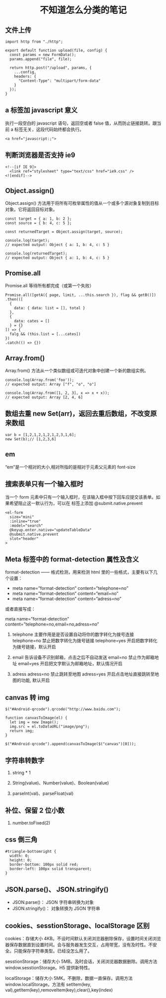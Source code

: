 <h1 align="center">不知道怎么分类的笔记</h1>

## 文件上传

```
import http from "./http";

export default function upload(file, config) {
  const params = new FormData();
  params.append("file", file);

  return http.post("/upload", params, {
    ...config,
    headers: {
      "Content-Type": "multipart/form-data"
    }
  });
}
```

## a 标签加 javascript 意义

执行一段空白的 javascript 语句，返回空或者 false 值，从而防止链接跳转。跟当前 a 标签无关，这段代码始终都会执行。

```
<a href="javascript:;">
```

## 判断浏览器是否支持 ie9

```
<!--[if IE 9]>
  <link ref="stylesheet" type="text/css" href="ie9.css" />
<![endif]-->
```

## Object.assign()

Object.assign() 方法用于将所有可枚举属性的值从一个或多个源对象复制到目标对象。它将返回目标对象。

```
const target = { a: 1, b: 2 };
const source = { b: 4, c: 5 };

const returnedTarget = Object.assign(target, source);

console.log(target);
// expected output: Object { a: 1, b: 4, c: 5 }

console.log(returnedTarget);
// expected output: Object { a: 1, b: 4, c: 5 }
```

## Promise.all

Promise.all 等待所有都完成（或第一个失败）

```
Promise.all([getA({ page, limit, ...this.search }), flag && getB()])
.then(([
  {
    data: { data: list = [], total }
  },
  {
    data: cates = []
  } = {}
]) => {
  falg && (this.list = [...cates])
})
.catch(() => {})
```

## Array.from()

Array.from() 方法从一个类似数组或可迭代对象中创建一个新的数组实例。

```
console.log(Array.from('foo'));
// expected output: Array ["f", "o", "o"]

console.log(Array.from([1, 2, 3], x => x + x));
// expected output: Array [2, 4, 6]
```

## 数组去重 new Set(arr)，返回去重后数组，不改变原来数组

```
var b = [1,2,1,2,1,2,1,2,3,1,6];
new Set(b);// [1,2,3,6]
```

## em

“em”是一个相对的大小,相对所指的是相对于元素父元素的 font-size

## 搜索表单只有一个输入框时

当一个 form 元素中只有一个输入框时，在该输入框中按下回车应提交该表单。如果希望阻止这一默认行为，可以在 <el-form> 标签上添加 @submit.native.prevent

```
<el-form
  size="mini"
  :inline="true"
  :model="search"
  @keyup.enter.native="updateTableData"
  @submit.native.prevent
  slot="header"
>
```

## Meta 标签中的 format-detection 属性及含义

format-detection —— 格式检测，用来检测 html 里的一些格式，主要有以下几个设置：

- meta name=”format-detection” content=”telephone=no”
- meta name=”format-detection” content=”email=no”
- meta name=”format-detection” content=”adress=no”

或者直接写成：

meta name=”format-detection” content=”telephone=no,email=no,adress=no”

1. telephone
   主要作用是是否设置自动将你的数字转化为拨号连接
   telephone=no 禁止把数字转化为拨号链接
   telephone=yes 开启把数字转化为拨号链接，默认开启

2. email
   告诉设备不识别邮箱，点击之后不自动发送
   email=no 禁止作为邮箱地址
   email=yes 开启把文字默认为邮箱地址，默认情况开启

3. adress
   adress=no 禁止跳转至地图
   adress=yes 开启点击地址直接跳转至地图的功能, 默认开启

## canvas 转 img

```
$("#Android-qrcode").qrcode("http://www.baidu.com");

function canvasToImage(el) {
  let img = new Image();
  img.src = el.toDataURL("image/png");
  return img;
}

$("#Android-qrcode").append(canvasToImage($("canvas")[0]));
```

## 字符串转数字

1. string \* 1

2. String(value)、Number(value)、Boolean(value)

3. parseInt(val)、parseFloat(val)

## 补位、保留 2 位小数

1. number.toFixed(2)

## css 倒三角

```
#triangle-bottomright {
  width: 0;
  height: 0;
  border-bottom: 100px solid red;
  border-left: 100px solid transparent;
}
```

## JSON.parse()、 JSON.stringify()

- JSON.parse()： JSON 字符串转换为对象
- JSON.stringify()： 对象转换为 JSON 字符串

## cookies、sesstionStorage、localStorage 区别

cookies：存储大小 4KB。不设时间默认关闭浏览器删除保存，设置时间关闭浏览器保存数据直到设置时间。会与服务器发生交互，占用带宽，没有及时性。不安全。只能保存字符串类型。已经没怎么用了。

sesstionStorage：储存大小 5MB。及时会话，关闭浏览器数据删除。调用方法 window.sesstionStorage。H5 提供新特性。

localStorage：储存大小 5MK。不删除，数据一直保存。调用方法 window.localStorage。方法有 setItem(key, val),getItem(key),removeItem(key),clear(),key(index)
